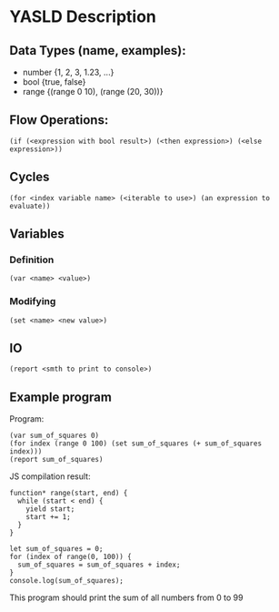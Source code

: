 # YASLD Description

## Data Types (name, examples):
* number {1, 2, 3, 1.23, ...}
* bool {true, false}
* range {(range 0 10), (range (20, 30))}

## Flow Operations:
```
(if (<expression with bool result>) (<then expression>) (<else expression>))
```

## Cycles
```
(for <index variable name> (<iterable to use>) (an expression to evaluate))
```

## Variables
### Definition
```
(var <name> <value>)
```
### Modifying
```
(set <name> <new value>)
```

## IO
```
(report <smth to print to console>)
```

## Example program
Program:
```
(var sum_of_squares 0)
(for index (range 0 100) (set sum_of_squares (+ sum_of_squares index)))
(report sum_of_squares)
```
JS compilation result:
```
function* range(start, end) {
  while (start < end) {
    yield start;
    start += 1;
  }
}

let sum_of_squares = 0;
for (index of range(0, 100)) {
  sum_of_squares = sum_of_squares + index;
}
console.log(sum_of_squares);
```

This program should print the sum of all numbers from 0 to 99